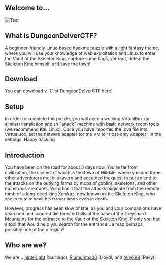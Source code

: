 ## Welcome to...
![Test](https://i.imgur.com/E4DQw0Z.png)

## What is DungeonDelverCTF?
A beginner-friendly Linux-based hackme puzzle with a light fantasy theme, where you will use your knowledge of web exploitation and Linux to enter the Vault of the Skeleton King, capture some flags, get root, defeat the Skeleton King himself, and save the town!

## Download
You can download v. 1.1 of DungeonDelverCTF [here](https://drive.google.com/file/d/17VGfTrA4YFOpHLq9IOvUhli1O8sHylF1/view?usp=sharing)!

## Setup

In order to complete this puzzle, you will need a working VirtualBox (or similar) installation and an "attack" machine with basic network recon tools (we recommend Kali Linux).  Once you have imported the .ova file into VirtualBox, set the network adapter for the VM to "Host-only Adapter" in the settings.  Happy hacking!

## Introduction

You have been on the road for about 3 days now.  You're far from civilization, the closest of which is the town of Hilldale, where you and three other adventurers met in a tavern and accepted the quest to put an end to the attacks on the outlying farms by mobs of goblins, skeletons, and other monstrous creatures.  Word has it that the attacks originate from the remote tomb of a long-dead king Xemkaz, now known as the Skeleton King, who seeks to take back his former lands even in death.  

However, progress has been slow of late, as you and your companions have searched and scoured the forested hills at the base of the Greyshard Mountains for the entrance to the Vault of the Skeleton King.  If only you had a tool that would help you search for the entrance… a map perhaps, possibly one of the n region?

## Who are we?

We are... [hinterlight](https://github.com/hinterlight) (Santiago), [Rlumumba06](https://github.com/rlumumba06) (Lloyd), and [reilyk98](https://github.com/reilyk98) (Reily)!
